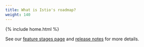 ```yaml
---
title: What is Istio's roadmap?
weight: 140
---
```

{% include home.html %}

See our [feature stages page]({{home}}/about/feature-stages.html)
and [release notes]({{home}}/about/notes) for more details.
